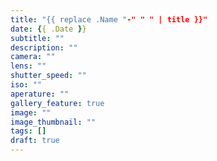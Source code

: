 ```yaml
---
title: "{{ replace .Name "-" " " | title }}"
date: {{ .Date }}
subtitle: ""
description: ""
camera: ""
lens: ""
shutter_speed: ""
iso: ""
aperature: ""
gallery_feature: true
image: ""
image_thumbnail: ""
tags: []
draft: true
---
```

